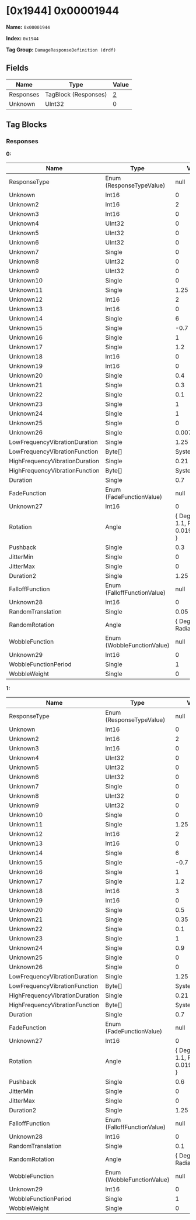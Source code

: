 # [0x1944] 0x00001944

**Name:** ```0x00001944```

**Index:** ```0x1944```

**Tag Group:** ```DamageResponseDefinition (drdf)```

## Fields

Name	| Type	| Value
---	|---	|---	|
Responses	|TagBlock (Responses)	|[2](#responses)
Unknown	|UInt32	|0


## Tag Blocks

### Responses

**0:**

Name	| Type	| Value
---	|---	|---	|
ResponseType	|Enum (ResponseTypeValue)	|null
Unknown	|Int16	|0
Unknown2	|Int16	|2
Unknown3	|Int16	|0
Unknown4	|UInt32	|0
Unknown5	|UInt32	|0
Unknown6	|UInt32	|0
Unknown7	|Single	|0
Unknown8	|UInt32	|0
Unknown9	|UInt32	|0
Unknown10	|Single	|0
Unknown11	|Single	|1.25
Unknown12	|Int16	|2
Unknown13	|Int16	|0
Unknown14	|Single	|6
Unknown15	|Single	|-0.7
Unknown16	|Single	|1
Unknown17	|Single	|1.2
Unknown18	|Int16	|0
Unknown19	|Int16	|0
Unknown20	|Single	|0.4
Unknown21	|Single	|0.3
Unknown22	|Single	|0.1
Unknown23	|Single	|1
Unknown24	|Single	|1
Unknown25	|Single	|0
Unknown26	|Single	|0.00784314
LowFrequencyVibrationDuration	|Single	|1.25
LowFrequencyVibrationFunction	|Byte[]	|System.Byte[]
HighFrequencyVibrationDuration	|Single	|0.21
HighFrequencyVibrationFunction	|Byte[]	|System.Byte[]
Duration	|Single	|0.7
FadeFunction	|Enum (FadeFunctionValue)	|null
Unknown27	|Int16	|0
Rotation	|Angle	|{ Degrees: 1.1, Radians: 0.01919862 }
Pushback	|Single	|0.3
JitterMin	|Single	|0
JitterMax	|Single	|0
Duration2	|Single	|1.25
FalloffFunction	|Enum (FalloffFunctionValue)	|null
Unknown28	|Int16	|0
RandomTranslation	|Single	|0.05
RandomRotation	|Angle	|{ Degrees: 0, Radians: 0 }
WobbleFunction	|Enum (WobbleFunctionValue)	|null
Unknown29	|Int16	|0
WobbleFunctionPeriod	|Single	|1
WobbleWeight	|Single	|0


**1:**

Name	| Type	| Value
---	|---	|---	|
ResponseType	|Enum (ResponseTypeValue)	|null
Unknown	|Int16	|0
Unknown2	|Int16	|2
Unknown3	|Int16	|0
Unknown4	|UInt32	|0
Unknown5	|UInt32	|0
Unknown6	|UInt32	|0
Unknown7	|Single	|0
Unknown8	|UInt32	|0
Unknown9	|UInt32	|0
Unknown10	|Single	|0
Unknown11	|Single	|1.25
Unknown12	|Int16	|2
Unknown13	|Int16	|0
Unknown14	|Single	|6
Unknown15	|Single	|-0.7
Unknown16	|Single	|1
Unknown17	|Single	|1.2
Unknown18	|Int16	|3
Unknown19	|Int16	|0
Unknown20	|Single	|0.5
Unknown21	|Single	|0.35
Unknown22	|Single	|0.1
Unknown23	|Single	|1
Unknown24	|Single	|0.9
Unknown25	|Single	|0
Unknown26	|Single	|0
LowFrequencyVibrationDuration	|Single	|1.25
LowFrequencyVibrationFunction	|Byte[]	|System.Byte[]
HighFrequencyVibrationDuration	|Single	|0.21
HighFrequencyVibrationFunction	|Byte[]	|System.Byte[]
Duration	|Single	|0.7
FadeFunction	|Enum (FadeFunctionValue)	|null
Unknown27	|Int16	|0
Rotation	|Angle	|{ Degrees: 1.1, Radians: 0.01919862 }
Pushback	|Single	|0.6
JitterMin	|Single	|0
JitterMax	|Single	|0
Duration2	|Single	|1.25
FalloffFunction	|Enum (FalloffFunctionValue)	|null
Unknown28	|Int16	|0
RandomTranslation	|Single	|0.1
RandomRotation	|Angle	|{ Degrees: 0, Radians: 0 }
WobbleFunction	|Enum (WobbleFunctionValue)	|null
Unknown29	|Int16	|0
WobbleFunctionPeriod	|Single	|1
WobbleWeight	|Single	|0


